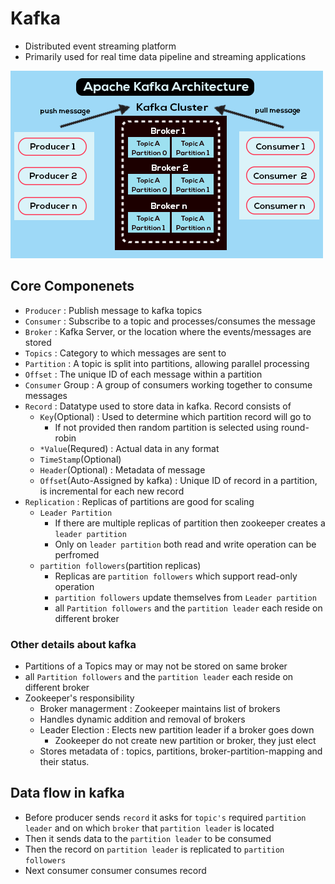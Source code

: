 # Kafka
- Distributed event streaming platform
- Primarily used for real time data pipeline and streaming applications

![alt text](image.png)

## Core Componenets
- `Producer` : Publish message to kafka topics
- `Consumer` : Subscribe to a topic and processes/consumes the message
- `Broker` : Kafka Server, or the location where the events/messages are stored 
- `Topics` : Category to which messages are sent to 
- `Partition` : A topic is split into partitions, allowing parallel processing
- `Offset` : The unique ID of each message within a partition
- `Consumer` Group : A group of consumers working together to consume messages
- `Record` : Datatype used to store data in kafka. Record consists of
  - `Key`(Optional) : Used to determine which partition record will go to 
    - If not provided then random partition is selected using round-robin
  - `*Value`(Requred) : Actual data in any format
  - `TimeStamp`(Optional) 
  - `Header`(Optional) : Metadata of message
  - `Offset`(Auto-Assigned by kafka) : Unique ID of record in a partition, is incremental for each new record
- `Replication` : Replicas of partitions are good for scaling
  - `Leader Partition` 
    - If there are multiple replicas of partition then zookeeper creates a `leader partition`
    - Only on `leader partition` both read and write operation can be perfromed
  - `partition followers`(partition replicas)
    - Replicas are `partition followers` which support read-only operation
    - `partition followers` update themselves from `Leader partition`
    - all `Partition followers` and the `partition leader` each reside on different broker
### Other details about kafka
- Partitions of a Topics may or may not be stored on same broker
- all `Partition followers` and the `partition leader` each reside on different broker
- Zookeeper's responsibility
  - Broker managerment : Zookeeper maintains list of brokers
  - Handles dynamic addition and removal of brokers
  - Leader Election : Elects new partition leader if a broker goes down 
    - Zookeeper do not create new partition or broker, they just elect
  - Stores metadata of : topics, partitions, broker-partition-mapping and their status.

## Data flow in kafka
- Before producer sends `record` it asks for `topic's` required `partition leader` and on which `broker` that `partition leader` is located
- Then it sends data to the `partition leader` to be consumed
- Then the record on `partition leader` is replicated to `partition followers`
- Next consumer consumer consumes record

